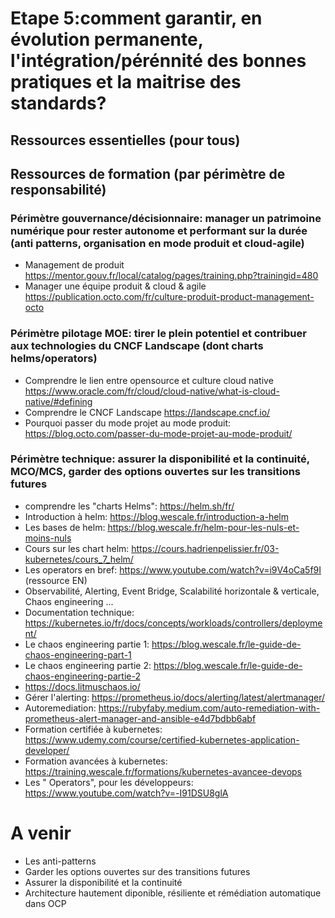 # Etape 5:comment garantir, en évolution permanente, l'intégration/pérénnité des bonnes pratiques et la maitrise des standards?

## Ressources essentielles (pour tous)


## Ressources de formation (par périmètre de responsabilité)

### Périmètre gouvernance/décisionnaire: manager un patrimoine numérique pour rester autonome et performant sur la durée (anti patterns, organisation en mode produit et cloud-agile)
- Management de produit https://mentor.gouv.fr/local/catalog/pages/training.php?trainingid=480
- Manager une équipe produit & cloud & agile https://publication.octo.com/fr/culture-produit-product-management-octo

### Périmètre pilotage MOE: tirer le plein potentiel et contribuer aux technologies du CNCF Landscape (dont charts helms/operators)
- Comprendre le lien entre opensource et culture cloud native https://www.oracle.com/fr/cloud/cloud-native/what-is-cloud-native/#defining
- Comprendre le CNCF Landscape https://landscape.cncf.io/
- Pourquoi passer du mode projet au mode produit: https://blog.octo.com/passer-du-mode-projet-au-mode-produit/

### Périmètre technique: assurer la disponibilité et la continuité, MCO/MCS, garder des options ouvertes sur les transitions futures
- comprendre les "charts Helms": https://helm.sh/fr/
- Introduction à helm: https://blog.wescale.fr/introduction-a-helm
- Les bases de helm: https://blog.wescale.fr/helm-pour-les-nuls-et-moins-nuls
- Cours sur les chart helm: https://cours.hadrienpelissier.fr/03-kubernetes/cours_7_helm/
- Les operators en bref: https://www.youtube.com/watch?v=i9V4oCa5f9I (ressource EN)
- Observabilité, Alerting, Event Bridge, Scalabilité horizontale & verticale, Chaos engineering ... 
- Documentation technique: https://kubernetes.io/fr/docs/concepts/workloads/controllers/deployment/
- Le chaos engineering partie 1: https://blog.wescale.fr/le-guide-de-chaos-engineering-part-1
- Le chaos engineering partie 2: https://blog.wescale.fr/le-guide-de-chaos-engineering-partie-2
- https://docs.litmuschaos.io/
- Gérer l'alerting: https://prometheus.io/docs/alerting/latest/alertmanager/
- Autoremediation: https://rubyfaby.medium.com/auto-remediation-with-prometheus-alert-manager-and-ansible-e4d7bdbb6abf
- Formation certifiée à kubernetes: https://www.udemy.com/course/certified-kubernetes-application-developer/
- Formation avancées à kubernetes: https://training.wescale.fr/formations/kubernetes-avancee-devops
- Les " Operators", pour les développeurs: https://www.youtube.com/watch?v=-I91DSU8glA

# A venir
- Les anti-patterns
- Garder les options ouvertes sur des transitions futures
- Assurer la disponibilité et la continuité
- Architecture hautement diponible, résiliente et rémédiation automatique dans OCP
